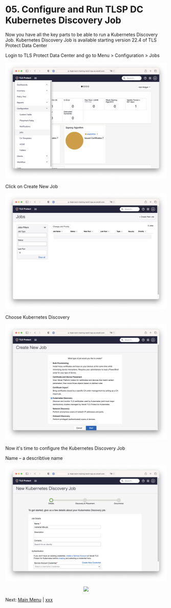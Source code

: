 # 05. Configure and Run TLSP DC Kubernetes Discovery Job

Now you have all the key parts to be able to run a Kubernetes Discovery Job. Kubernetes Discovery Job is available starting version 22.4 of TLS Protect Data Center

Login to TLS Protect Data Center and go to Menu > Configuration > Jobs

<p align="center">
  <img src="../../imgs/tlspdc03.png" width="614" />
</p>

Click on Create New Job

<p align="center">
  <img src="../../imgs/tlspdc04.png" width="614" />
</p>

Choose Kubernetes Discovery

<p align="center">
  <img src="../../imgs/tlspdc05.png" width="614" />
</p>

Now it's time to configure the Kubernetes Discovery Job

Name – a describtive name 


<p align="center">
  <img src="../../imgs/tlspdc06.png" width="614" />
</p>

<p align="center">
  <img src="../../imgs/tlspdc00.png" width="614" />
</p>


Next: [Main Menu](../../README.md) | [xxx]()